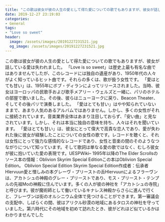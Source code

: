 ```yaml
---
title: "この歌は彼女が彼の人生の愛として得た愛についての歌でもありますが、彼女が話している愛は失われました。"
date: 2019-12-27 23:19:03
categories:
- General
tags:
- "Love so sweet"
header:
  image: /assets/images/20191227231521.jpg
  og_image: /assets/images/20191227231521.jpg
---
```


この歌は彼女が彼の人生の愛として得た愛についての歌でもありますが、彼女が話している愛は失われました。 「Love is so sweet」は歴史上最も有名な曲ではありませんでしたが、このレコードには独自の遺産があり、1950年代の人々がよく知っているヒット曲です。それらの多くは、歌が扱う女性です。 「愛はとても甘い」は、1955年にボブ・ディランによってリリースされました。当時、彼女はヨーロッパの民歌手および歌手メアリー・ウェルズと一緒に、パリのホテルの部屋で歌いました。その後、彼らはニューヨークに戻り、Beacon Theater、そしてその後パリで演奏しました。 「愛はとても甘い」はやや知られていないままで、あまり人気のあるアルバムではありません。しかし、多くの女性がそれに接続されています。音楽業界全体はあまり注目しておらず、「安い曲」と見なされています。しかし、それは本当に独自の意味を持ち、人々はそれを聞いています。 「愛はとても甘い」は、彼女にとって偉大で高貴な恋人であり、愛が失われた後に彼女が経験したことについての女性の歌です。レコードを聴くと、それは女性にとって強力な感情的なレコードであり、女性と音楽の間のそのようなつながりについて知っています。そして歌詞は単なる愛の歌ではなく、むしろ彼女が彼に抱いていた愛の表現です。UESPWiki– 1995年以降のThe Elder Scrollsのソース本の情報：Oblivion Skyrim Special Editionこの本はOblivion Special Edition。 Oblivion Special Edition Skyrim Special Edition作成者：伝承者Hlervuun愛と憎しみの本グレーヴ・プリーストの舌Hlervuunによるフラーヴンは、アカトシュの神殿のグレー・プリーストであり、モス・プリースト・テンプルの先祖Moの神殿に住んでいます。多くの人が彼の神社を「アカトシュの寺院」と呼びます。彼が魔術師として働いているキナレス神殿からさらに進んで行くと、フレーヴンは街のオルシニウム全体で見つけることができます。第一審議会の支配中、しばらくの間、彼はアリクル砂漠の地域にあるタロスの神社を守っていました。第六時代にその地域を初めて訪れたとき、彼がどれほど似ているかはわかりませんでした

